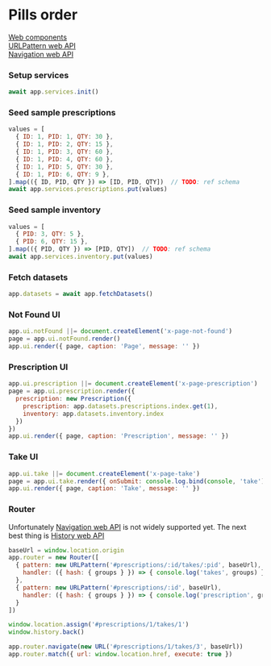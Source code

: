 # Pills order

[Web components](./web-components.md)  
[URLPattern web API](./url-pattern.md)  
[Navigation web API](./navigation.md)  

### Setup services
```js
await app.services.init()
```

### Seed sample prescriptions
```js
values = [
  { ID: 1, PID: 1, QTY: 30 },
  { ID: 1, PID: 2, QTY: 15 },
  { ID: 1, PID: 3, QTY: 60 },
  { ID: 1, PID: 4, QTY: 60 },
  { ID: 1, PID: 5, QTY: 30 },
  { ID: 1, PID: 6, QTY: 9 },
].map(({ ID, PID, QTY }) => [ID, PID, QTY])  // TODO: ref schema
await app.services.prescriptions.put(values)
```

### Seed sample inventory
```js
values = [
  { PID: 3, QTY: 5 },
  { PID: 6, QTY: 15 },
].map(({ PID, QTY }) => [PID, QTY])  // TODO: ref schema
await app.services.inventory.put(values)
```

### Fetch datasets
```js
app.datasets = await app.fetchDatasets()
```

### Not Found UI
```js
app.ui.notFound ||= document.createElement('x-page-not-found')
page = app.ui.notFound.render()
app.ui.render({ page, caption: 'Page', message: '' })
```

### Prescription UI
```js
app.ui.prescription ||= document.createElement('x-page-prescription')
page = app.ui.prescription.render({
  prescription: new Prescription({
    prescription: app.datasets.prescriptions.index.get(1),
    inventory: app.datasets.inventory.index
  })
})
app.ui.render({ page, caption: 'Prescription', message: '' })
```

### Take UI
```js
app.ui.take ||= document.createElement('x-page-take')
page = app.ui.take.render({ onSubmit: console.log.bind(console, 'take') })
app.ui.render({ page, caption: 'Take', message: '' })
```

### Router
Unfortunately [Navigation web API](./navigation.md) is not widely supported yet.
The next best thing is [History web API](https://developer.mozilla.org/en-US/docs/Web/API/History)  
```js
baseUrl = window.location.origin
app.router = new Router([
  { pattern: new URLPattern('#prescriptions/:id/takes/:pid', baseUrl),
    handler: ({ hash: { groups } }) => { console.log('takes', groups) }
  },
  { pattern: new URLPattern('#prescriptions/:id', baseUrl),
    handler: ({ hash: { groups } }) => { console.log('prescription', groups) }
  }
])

window.location.assign('#prescriptions/1/takes/1')
window.history.back()

app.router.navigate(new URL('#prescriptions/1/takes/3', baseUrl))
app.router.match({ url: window.location.href, execute: true })
```
